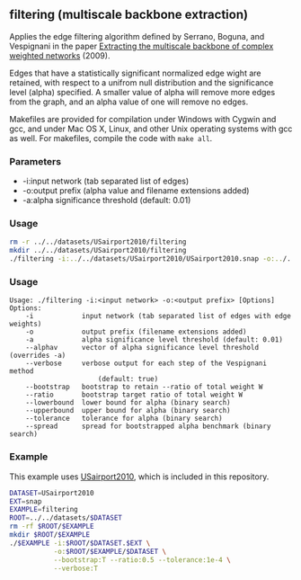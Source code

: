 filtering (multiscale backbone extraction)
-------------------------------------------

Applies the edge filtering algorithm defined by Serrano, Boguna, and Vespignani
in the paper [Extracting the multiscale backbone of complex weighted networks](http://arxiv.org/pdf/0904.2389.pdf) (2009).

Edges that have a statistically significant normalized edge wight are retained,
with respect to a unifrom null distribution and the significance level (alpha)
specified. A smaller value of alpha will remove more edges from the graph, and
an alpha value of one will remove no edges.

Makefiles are provided for compilation under Windows with Cygwin and gcc,
and under Mac OS X, Linux, and other Unix operating systems with gcc as
well. For makefiles, compile the code with `make all`.

### Parameters ###

  - -i:input network (tab separated list of edges)
  - -o:output prefix (alpha value and filename extensions added)
  - -a:alpha significance threshold (default: 0.01)

### Usage ###

```bash
rm -r ../../datasets/USairport2010/filtering
mkdir ../../datasets/USairport2010/filtering
./filtering -i:../../datasets/USairport2010/USairport2010.snap -o:../../datasets/USairport2010/filtering/USairport2010
```


### Usage ###

```
Usage: ./filtering -i:<input network> -o:<output prefix> [Options]
Options:
    -i            input network (tab separated list of edges with edge weights)
    -o            output prefix (filename extensions added)
    -a            alpha significance level threshold (default: 0.01)
    --alphav      vector of alpha significance level threshold (overrides -a)
    --verbose     verbose output for each step of the Vespignani method
                      (default: true)
    --bootstrap   bootstrap to retain --ratio of total weight W
    --ratio       bootstrap target ratio of total weight W
    --lowerbound  lower bound for alpha (binary search)
    --upperbound  upper bound for alpha (binary search)
    --tolerance   tolerance for alpha (binary search)
    --spread      spread for bootstrapped alpha benchmark (binary search)

```

### Example ###

This example uses [USairport2010](/contrib/yins-enas/datasets/USairport2010),
which is included in this repository. 

```bash
DATASET=USairport2010
EXT=snap
EXAMPLE=filtering
ROOT=../../datasets/$DATASET
rm -rf $ROOT/$EXAMPLE
mkdir $ROOT/$EXAMPLE
./$EXAMPLE -i:$ROOT/$DATASET.$EXT \
           -o:$ROOT/$EXAMPLE/$DATASET \
           --bootstrap:T --ratio:0.5 --tolerance:1e-4 \
           --verbose:T
```